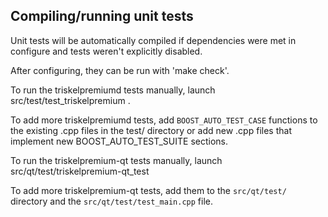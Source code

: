 Compiling/running unit tests
------------------------------------

Unit tests will be automatically compiled if dependencies were met in configure
and tests weren't explicitly disabled.

After configuring, they can be run with 'make check'.

To run the triskelpremiumd tests manually, launch src/test/test_triskelpremium .

To add more triskelpremiumd tests, add `BOOST_AUTO_TEST_CASE` functions to the existing
.cpp files in the test/ directory or add new .cpp files that
implement new BOOST_AUTO_TEST_SUITE sections.

To run the triskelpremium-qt tests manually, launch src/qt/test/triskelpremium-qt_test

To add more triskelpremium-qt tests, add them to the `src/qt/test/` directory and
the `src/qt/test/test_main.cpp` file.
